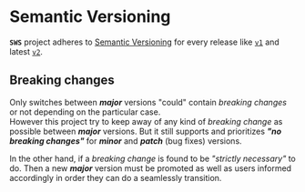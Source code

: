 # Semantic Versioning

**`SWS`** project adheres to [Semantic Versioning](https://semver.org/) for every release like [`v1`](https://github.com/joseluisq/static-web-server/blob/1.x/CHANGELOG.md) and latest [`v2`](https://github.com/joseluisq/static-web-server/blob/master/CHANGELOG.md).

## Breaking changes

Only switches between ***major*** versions "could" contain *breaking changes* or not depending on the particular case.<br>
However this project try to keep away of any kind of *breaking change* as possible between ***major*** versions. But it still supports and prioritizes ***"no breaking changes"*** for ***minor*** and ***patch*** (bug fixes) versions.

In the other hand, if a *breaking change* is found to be *"strictly necessary"* to do. Then a new ***major*** version must be promoted as well as users informed accordingly in order they can do a seamlessly transition.
